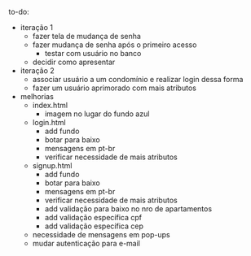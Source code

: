 to-do:
- iteração 1
	- fazer tela de mudança de senha
	- fazer mudança de senha após o primeiro acesso
		- testar com usuário no banco
	- decidir como apresentar
- iteração 2
	- associar usuário a um condomínio e realizar login dessa forma
	- fazer um usuário aprimorado com mais atributos
- melhorias
	- index.html
	    - imagem no lugar do fundo azul
	- login.html
		- add fundo
		- botar para baixo
		- mensagens em pt-br
		- verificar necessidade de mais atributos
	- signup.html
		- add fundo
		- botar para baixo
		- mensagens em pt-br
		- verificar necessidade de mais atributos
		- add validação para baixo no nro de apartamentos
		- add validação específica cpf
		- add validação específica cep
	- necessidade de mensagens em pop-ups
	- mudar autenticação para e-mail
